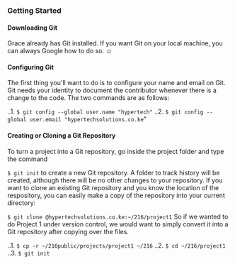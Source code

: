 ### Getting Started

#### Downloading Git
Grace already has Git installed. If you want Git on your local machine, you can always Google how to do so. ☺

#### Configuring Git
The first thing you'll want to do is to configure your name and email on Git. Git needs your identity to document the contributor whenever there is a change to the code. The two commands are as follows:

..1. ```$ git config --global user.name "hypertech"```
..2. ```$ git config --global user.email "hypertechsolutions.co.ke```"

#### Creating or Cloning a Git Repository
To turn a project into a Git repository, go inside the project folder and type the command

```$ git init```
to create a new Git repository. A folder to track history will be created, although there will be no other changes to your repository. If you want to clone an existing Git repository and you know the location of the respository, you can easily make a copy of the repository into your current directory:

```$ git clone @hypertechsolutions.co.ke:~/216/project1```
So if we wanted to do Project 1 under version control, we would want to simply convert it into a Git repository after copying over the files.

..1. ```$ cp -r ~/216public/projects/project1 ~/216```
..2. ```$ cd ~/216/project1```
..3. ```$ git init```
